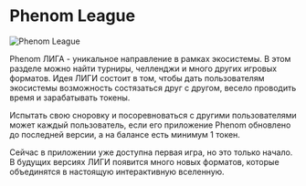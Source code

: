 # Phenom League

![Phenom League](/_media/league.png ":no-zoom")

Phenom ЛИГА - уникальное направление в рамках экосистемы. В этом разделе можно найти турниры, челленджи и много других игровых форматов. Идея ЛИГИ состоит в том, чтобы дать пользователям экосистемы возможность состязаться друг с другом, весело проводить время и зарабатывать токены.

Испытать свою сноровку и посоревноваться с другими пользователями может каждый пользователь, если его приложение Phenom обновлено до последней версии, а на балансе есть минимум 1 токен.

Сейчас в приложении уже доступна первая игра, но это только начало. В будущих версиях ЛИГИ появится много новых форматов, которые объединятся в настоящую интерактивную вселенную.